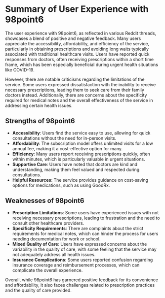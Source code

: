 # Summary of User Experience with 98point6

The user experience with 98point6, as reflected in various Reddit threads, showcases a blend of positive and negative feedback. Many users appreciate the accessibility, affordability, and efficiency of the service, particularly in obtaining prescriptions and avoiding long waits typically associated with traditional healthcare visits. Users have reported quick responses from doctors, often receiving prescriptions within a short time frame, which has been especially beneficial during urgent health situations like COVID-19.

However, there are notable criticisms regarding the limitations of the service. Some users expressed dissatisfaction with the inability to receive necessary prescriptions, leading them to seek care from their family doctors instead. Additionally, there are concerns about the specificity required for medical notes and the overall effectiveness of the service in addressing certain health issues.

## Strengths of 98point6
- **Accessibility**: Users find the service easy to use, allowing for quick consultations without the need for in-person visits.
- **Affordability**: The subscription model offers unlimited visits for a low annual fee, making it a cost-effective option for many.
- **Efficiency**: Many users report receiving prescriptions quickly, often within minutes, which is particularly valuable in urgent situations.
- **Supportive Care**: Users have noted that doctors are kind and understanding, making them feel valued and respected during consultations.
- **Helpful Resources**: The service provides guidance on cost-saving options for medications, such as using GoodRx.

## Weaknesses of 98point6
- **Prescription Limitations**: Some users have experienced issues with not receiving necessary prescriptions, leading to frustration and the need to consult other healthcare providers.
- **Specificity Requirements**: There are complaints about the strict requirements for medical notes, which can hinder the process for users needing documentation for work or school.
- **Mixed Quality of Care**: Users have expressed concerns about the variability in the quality of care, with some feeling that the service may not adequately address all health issues.
- **Insurance Complications**: Some users reported confusion regarding insurance coverage and reimbursement processes, which can complicate the overall experience. 

Overall, while 98point6 has garnered positive feedback for its convenience and affordability, it also faces challenges related to prescription practices and the quality of care provided.